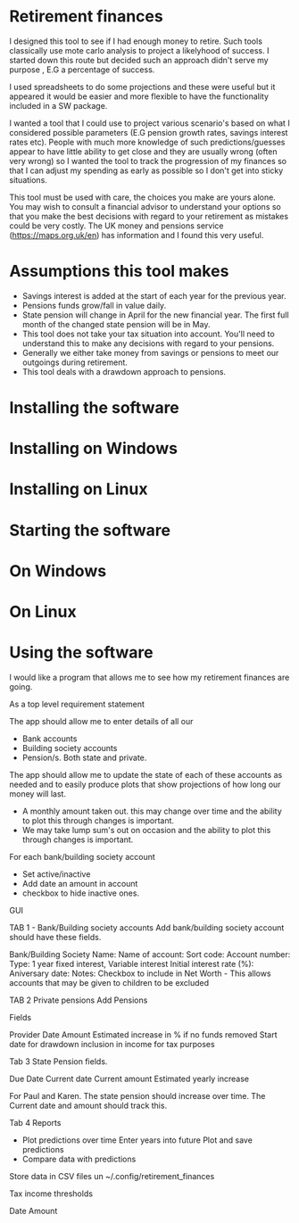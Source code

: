 # Retirement finances
I designed this tool to see if I had enough money to retire. Such tools
classically use mote carlo analysis to project a likelyhood of success. I started
down this route but decided such an approach didn't serve my purpose , E.G a percentage
of success.

I used spreadsheets to do some projections and these were useful but it appeared
it would be easier and more flexible to have the functionality included in a SW package.

I wanted a tool that I could use to project various scenario's based on what I considered
possible parameters (E.G pension growth rates, savings interest rates etc). People with
much more knowledge of such predictions/guesses appear to have little ability to get close
and they are usually wrong (often very wrong) so I wanted the tool to track the progression
of my finances so that I can adjust my spending as early as possible so I don't get into
sticky situations.

This tool must be used with care, the choices you make are yours alone. You may wish to
consult a financial advisor to understand your options so that you make the best decisions
with regard to your retirement as mistakes could be very costly. The UK money and pensions
service (https://maps.org.uk/en) has information and I found this very useful.


# Assumptions this tool makes

- Savings interest is added at the start of each year for the previous year.
- Pensions funds grow/fall in value daily.
- State pension will change in April for the new financial year. The first full month of the changed
  state pension will be in May.
- This tool does not take your tax situation into account. You'll need to understand this to make any
  decisions with regard to your pensions.
- Generally we either take money from savings or pensions to meet our outgoings during retirement.
- This tool deals with a drawdown approach to pensions.

# Installing the software

# Installing on Windows

# Installing on Linux

# Starting the software

# On Windows

# On Linux


# Using the software








I would like a program that allows me to see how my retirement finances are going.

As a top level requirement statement

The app should allow me to enter details of all our

- Bank accounts
- Building society accounts
- Pension/s. Both state and private.

The app should allow me to update the state of each of these accounts as needed and to easily produce
plots that show projections of how long our money will last.

- A monthly amount taken out. this may change over time and the ability to plot this through changes is important.
- We may take lump sum's out on occasion and the ability to plot this through changes is important.

For each bank/building society account

- Set active/inactive
- Add date an amount in account
- checkbox to hide inactive ones.


GUI

TAB 1 - Bank/Building society accounts
Add bank/building society account should have these fields.

Bank/Building Society Name:
Name of account:
Sort code:
Account number:
Type: 1 year fixed interest, Variable interest
Initial interest rate (%):
Aniversary date:
Notes:
Checkbox to include in Net Worth - This allows accounts that may be given to children to be excluded

TAB 2
Private pensions
Add Pensions

Fields

Provider
Date
Amount
Estimated increase in % if no funds removed
Start date for drawdown inclusion in income for tax purposes

Tab 3
State Pension fields.

Due Date
Current date
Current amount
Estimated yearly increase

For Paul and Karen. The state pension should increase over time. The Current date and amount should track this.

Tab 4
Reports

- Plot predictions over time
  Enter years into future
    Plot and save predictions
- Compare data with predictions


Store data in CSV files un ~/.config/retirement_finances


Tax income thresholds

Date
Amount